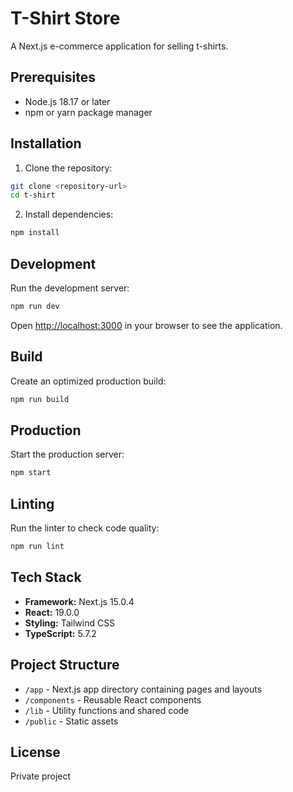 # T-Shirt Store

A Next.js e-commerce application for selling t-shirts.

## Prerequisites

- Node.js 18.17 or later
- npm or yarn package manager

## Installation

1. Clone the repository:
```bash
git clone <repository-url>
cd t-shirt
```

2. Install dependencies:
```bash
npm install
```

## Development

Run the development server:

```bash
npm run dev
```

Open [http://localhost:3000](http://localhost:3000) in your browser to see the application.

## Build

Create an optimized production build:

```bash
npm run build
```

## Production

Start the production server:

```bash
npm start
```

## Linting

Run the linter to check code quality:

```bash
npm run lint
```

## Tech Stack

- **Framework:** Next.js 15.0.4
- **React:** 19.0.0
- **Styling:** Tailwind CSS
- **TypeScript:** 5.7.2

## Project Structure

- `/app` - Next.js app directory containing pages and layouts
- `/components` - Reusable React components
- `/lib` - Utility functions and shared code
- `/public` - Static assets

## License

Private project